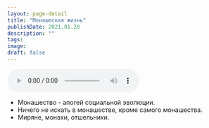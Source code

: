 ```yaml
---
layout: page-detail
title: "Монашеская жизнь"
publishDate: 2021.01.20
description: ""
tags:
image:
draft: false
---
```


<audio title="2021.01.20 - Монашеская жизнь.mp3" src="/upload/iblock/59b/59b18ac15d15121eeda04fd502de7ef9.mp3" controls=""></audio>

* Монашество - апогей социальной эволюции.
* Ничего не искать в монашестве, кроме самого монашества.
* Миряне, монахи, отшельники.

  
